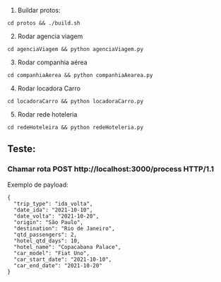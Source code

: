 1. Buildar protos:
```
cd protos && ./build.sh
```

2. Rodar agencia viagem
```
cd agenciaViagem && python agenciaViagem.py
```

3. Rodar companhia aérea
```
cd companhiaAerea && python companhiaAearea.py
```

4. Rodar locadora Carro
```
cd locadoraCarro && python locadoraCarro.py
```

5. Rodar rede hoteleria
```
cd redeHoteleira && python redeHoteleria.py
```

## Teste:
### Chamar rota POST http://localhost:3000/process HTTP/1.1

Exemplo de payload:

```
{
  "trip_type": "ida_volta",
  "date_ida": "2021-10-10",
  "date_volta": "2021-10-20",
  "origin": "São Paulo",
  "destination": "Rio de Janeiro",
  "qtd_passengers": 2,
  "hotel_qtd_days": 10,
  "hotel_name": "Copacabana Palace",
  "car_model": "Fiat Uno",
  "car_start_date": "2021-10-10",
  "car_end_date": "2021-10-20"
}
```